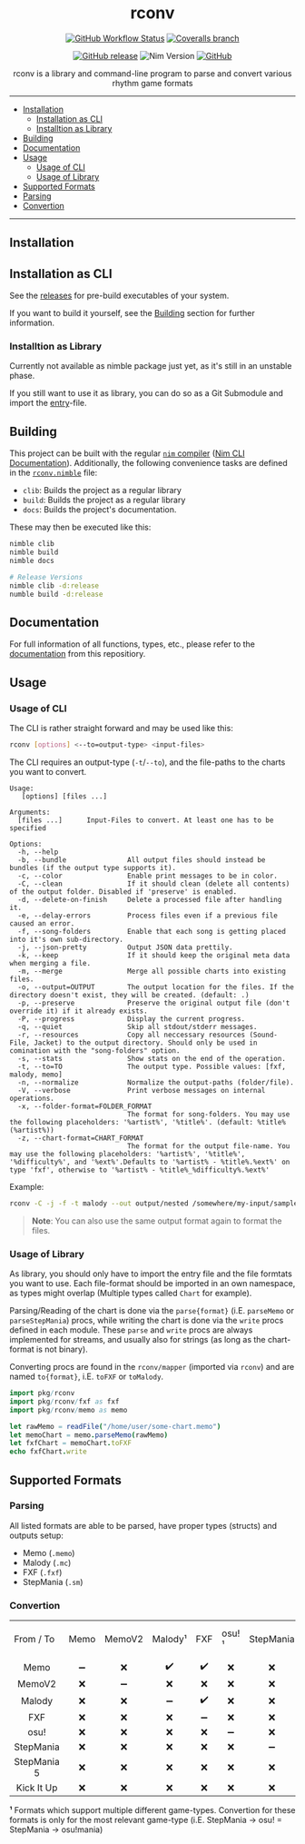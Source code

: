 <div align="center">

# rconv

[![GitHub Workflow Status](https://img.shields.io/github/workflow/status/prefixaut/rconv/Building%20&%20Testing/develop?style=for-the-badge&logo=github-actions&logoColor=white)](https://github.com/prefixaut/rconv/actions)
[![Coveralls branch](https://img.shields.io/coveralls/github/prefixaut/rconv/develop?style=for-the-badge&logo=coveralls)](https://coveralls.io/github/prefixaut/rconv)

[![GitHub release](https://img.shields.io/github/v/release/prefixaut/rconv?style=for-the-badge&logo=github)](https://github.com/prefixaut/rconv/releases)
![Nim Version](https://img.shields.io/badge/nim-%3E%3D%201.6-blue?style=for-the-badge&logo=nim&logoColor=white)
[![GitHub](https://img.shields.io/github/license/prefixaut/rconv?style=for-the-badge)](https://github.com/prefixaut/rconv/blob/master/LICENSE)

rconv is a library and command-line program to parse and convert various rhythm game formats

</div>

---

- [Installation](#installation)
  - [Installation as CLI](#installation-as-cli)
  - [Installtion as Library](#installtion-as-library)
- [Building](#building)
- [Documentation](#documentation)
- [Usage](#usage)
  - [Usage of CLI](#usage-of-cli)
  - [Usage of Library](#usage-of-library)
- [Supported Formats](#supported-formats)
- [Parsing](#parsing)
- [Convertion](#convertion)

---

## Installation

## Installation as CLI

See the [releases](https://github.com/prefixaut/rconv/releases) for pre-build executables of your system.

If you want to build it yourself, see the [Building](#building) section for further information.

### Installtion as Library

Currently not available as nimble package just yet, as it's still in an unstable phase.

If you still want to use it as library, you can do so as a Git Submodule and import the [entry](./src/entry.nim)-file.

## Building

This project can be built with the regular [`nim` compiler](https://nim-lang.org/) ([Nim CLI Documentation](https://nim-lang.org/docs/nimc.html)).
Additionally, the following convenience tasks are defined in the [`rconv.nimble`](rconv.nimble) file:

- `clib`: Builds the project as a regular library
- `build`: Builds the project as a regular library
- `docs`: Builds the project's documentation.

These may then be executed like this:

```sh
nimble clib
nimble build
nimble docs

# Release Versions
nimble clib -d:release
numble build -d:release
```

## Documentation

For full information of all functions, types, etc.,
please refer to the [documentation](https://prefixaut.github.io/rconv/theindex.html) from this repositiory.

## Usage

### Usage of CLI

The CLI is rather straight forward and may be used like this:

```sh
rconv [options] <--to=output-type> <input-files>
```

The CLI requires an output-type (`-t`/`--to`), and the file-paths to the charts you want to convert.

```text
Usage:
   [options] [files ...]

Arguments:
  [files ...]      Input-Files to convert. At least one has to be specified

Options:
  -h, --help
  -b, --bundle               All output files should instead be bundles (if the output type supports it).
  -c, --color                Enable print messages to be in color.
  -C, --clean                If it should clean (delete all contents) of the output folder. Disabled if 'preserve' is enabled.
  -d, --delete-on-finish     Delete a processed file after handling it.
  -e, --delay-errors         Process files even if a previous file caused an error.
  -f, --song-folders         Enable that each song is getting placed into it's own sub-directory.
  -j, --json-pretty          Output JSON data prettily.
  -k, --keep                 If it should keep the original meta data when merging a file.
  -m, --merge                Merge all possible charts into existing files.
  -o, --output=OUTPUT        The output location for the files. If the directory doesn't exist, they will be created. (default: .)
  -p, --preserve             Preserve the original output file (don't override it) if it already exists.
  -P, --progress             Display the current progress.
  -q, --quiet                Skip all stdout/stderr messages.
  -r, --resources            Copy all neccessary resources (Sound-File, Jacket) to the output directory. Should only be used in comination with the "song-folders" option.
  -s, --stats                Show stats on the end of the operation.
  -t, --to=TO                The output type. Possible values: [fxf, malody, memo]
  -n, --normalize            Normalize the output-paths (folder/file).
  -V, --verbose              Print verbose messages on internal operations.
  -x, --folder-format=FOLDER_FORMAT
                             The format for song-folders. You may use the following placeholders: '%artist%', '%title%'. (default: %title% (%artist%))
  -z, --chart-format=CHART_FORMAT
                             The format for the output file-name. You may use the following placeholders: '%artist%', '%title%', '%difficulty%', and '%ext%'.Defaults to '%artist% - %title%.%ext%' on type 'fxf', otherwise to '%artist% - %title%_%difficulty%.%ext%'
```

Example:

```sh
rconv -C -j -f -t malody --out output/nested /somewhere/my-input/sample.memo
```

> **Note**: You can also use the same output format again to format the files.

### Usage of Library

As library, you should only have to import the entry file and the file formtats you want to use.
Each file-format should be imported in an own namespace, as types might overlap (Multiple types called `Chart` for example).

Parsing/Reading of the chart is done via the `parse{format}` (i.E. `parseMemo` or `parseStepMania`) procs, while writing the chart is done via the `write` procs defined in each module.
These `parse` and `write` procs are always implemented for streams, and usually also for strings (as long as the chart-format is not binary).

Converting procs are found in the `rconv/mapper` (imported via `rconv`) and are named `to{format}`, i.E. `toFXF` or `toMalody`.

```nim
import pkg/rconv
import pkg/rconv/fxf as fxf
import pkg/rconv/memo as memo

let rawMemo = readFile("/home/user/some-chart.memo")
let memoChart = memo.parseMemo(rawMemo)
let fxfChart = memoChart.toFXF
echo fxfChart.write
```

## Supported Formats

### Parsing

All listed formats are able to be parsed, have proper types (structs) and outputs setup:

- Memo (`.memo`)
- Malody (`.mc`)
- FXF (`.fxf`)
- StepMania (`.sm`)

### Convertion

<table>
    <tr>
        <td>From / To</td>
        <td>Memo</td>
        <td>MemoV2</td>
        <td>Malody¹</td>
        <td>FXF</td>
        <td>osu!¹</td>
        <td>StepMania</td>
        <td>StepMania 5</td>
        <td>Kick It Up</td>
    </tr>
    <tr>
        <td style="text-align: center;">Memo</td>
        <td style="text-align: center;">➖</td>
        <td style="text-align: center;">❌</td>
        <td style="text-align: center;">✔️</td>
        <td style="text-align: center;">✔️</td>
        <td style="text-align: center;">❌</td>
        <td style="text-align: center;">❌</td>
        <td style="text-align: center;">❌</td>
        <td style="text-align: center;">❌</td>
    </tr>
    <tr>
        <td style="text-align: center;">MemoV2</td>
        <td style="text-align: center;">❌</td>
        <td style="text-align: center;">➖</td>
        <td style="text-align: center;">❌</td>
        <td style="text-align: center;">❌</td>
        <td style="text-align: center;">❌</td>
        <td style="text-align: center;">❌</td>
        <td style="text-align: center;">❌</td>
        <td style="text-align: center;">❌</td>
    </tr>
    <tr>
        <td style="text-align: center;">Malody</td>
        <td style="text-align: center;">❌</td>
        <td style="text-align: center;">❌</td>
        <td style="text-align: center;">➖</td>
        <td style="text-align: center;">✔️</td>
        <td style="text-align: center;">❌</td>
        <td style="text-align: center;">❌</td>
        <td style="text-align: center;">❌</td>
        <td style="text-align: center;">❌</td>
    </tr>
    <tr>
        <td style="text-align: center;">FXF</td>
        <td style="text-align: center;">❌</td>
        <td style="text-align: center;">❌</td>
        <td style="text-align: center;">❌</td>
        <td style="text-align: center;">➖</td>
        <td style="text-align: center;">❌</td>
        <td style="text-align: center;">❌</td>
        <td style="text-align: center;">❌</td>
        <td style="text-align: center;">❌</td>
    </tr>
    <tr>
        <td style="text-align: center;">osu!</td>
        <td style="text-align: center;">❌</td>
        <td style="text-align: center;">❌</td>
        <td style="text-align: center;">❌</td>
        <td style="text-align: center;">❌</td>
        <td style="text-align: center;">➖</td>
        <td style="text-align: center;">❌</td>
        <td style="text-align: center;">❌</td>
        <td style="text-align: center;">❌</td>
    </tr>
    <tr>
        <td style="text-align: center;">StepMania</td>
        <td style="text-align: center;">❌</td>
        <td style="text-align: center;">❌</td>
        <td style="text-align: center;">❌</td>
        <td style="text-align: center;">❌</td>
        <td style="text-align: center;">❌</td>
        <td style="text-align: center;">➖</td>
        <td style="text-align: center;">❌</td>
        <td style="text-align: center;">❌</td>
    </tr>
    <tr>
        <td style="text-align: center;">StepMania 5</td>
        <td style="text-align: center;">❌</td>
        <td style="text-align: center;">❌</td>
        <td style="text-align: center;">❌</td>
        <td style="text-align: center;">❌</td>
        <td style="text-align: center;">❌</td>
        <td style="text-align: center;">❌</td>
        <td style="text-align: center;">➖</td>
        <td style="text-align: center;">❌</td>
    </tr>
    <tr>
        <td style="text-align: center;">Kick It Up</td>
        <td style="text-align: center;">❌</td>
        <td style="text-align: center;">❌</td>
        <td style="text-align: center;">❌</td>
        <td style="text-align: center;">❌</td>
        <td style="text-align: center;">❌</td>
        <td style="text-align: center;">❌</td>
        <td style="text-align: center;">❌</td>
        <td style="text-align: center;">➖</td>
    </tr>
</table>

**¹** Formats which support multiple different game-types.
Convertion for these formats is only for the most relevant game-type (i.E. StepMania -> osu! = StepMania -> osu!mania)
